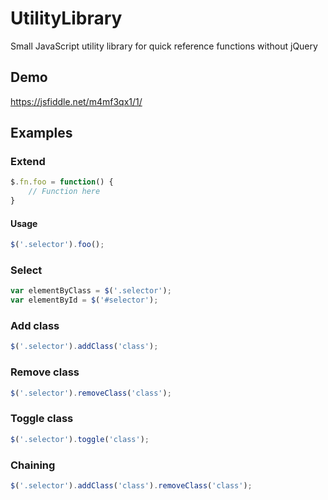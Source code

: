 # UtilityLibrary
Small JavaScript utility library for quick reference functions without jQuery

## Demo
https://jsfiddle.net/m4mf3qx1/1/

## Examples

### Extend
```javascript
$.fn.foo = function() {
	// Function here
}
```

#### Usage
```javascript
$('.selector').foo();
```

### Select
```javascript
var elementByClass = $('.selector');
var elementById = $('#selector');
```

### Add class
```javascript
$('.selector').addClass('class');
```

### Remove class
```javascript
$('.selector').removeClass('class');
```

### Toggle class
```javascript
$('.selector').toggle('class');
```

### Chaining
```javascript
$('.selector').addClass('class').removeClass('class');
```